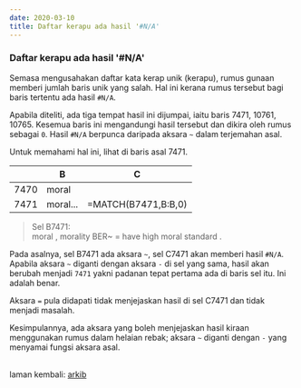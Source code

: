 ```yaml
---
date: 2020-03-10
title: Daftar kerapu ada hasil '#N/A'
---
```


### Daftar kerapu ada hasil '#N/A'

Semasa mengusahakan daftar kata kerap unik (kerapu), rumus
gunaan memberi jumlah baris unik yang salah. Hal ini kerana
rumus tersebut bagi baris tertentu ada hasil `#N/A`.

Apabila diteliti, ada tiga tempat hasil ini dijumpai, iaitu
baris 7471, 10761, 10765. Kesemua baris ini mengandungi
hasil tersebut dan dikira oleh rumus sebagai `0`. Hasil
`#N/A` berpunca daripada aksara `~` dalam terjemahan asal.

Untuk memahami hal ini, lihat di baris asal 7471.

|      | B        | C                   |
| ---- | -------- | ------------------- |
| 7470 | moral    |                     |
| 7471 | moral... | =MATCH(B7471,B:B,0) |

> Sel B7471:  
> moral , morality BER~ = have high moral standard .  

Pada asalnya, sel B7471 ada aksara `~`, sel C7471 akan
memberi hasil `#N/A`. Apabila aksara `~` diganti dengan
aksara `-` di sel yang sama, hasil akan berubah menjadi
`7471` yakni padanan tepat pertama ada di baris sel itu.
Ini adalah benar.

Aksara `=` pula didapati tidak menjejaskan hasil di sel
C7471 dan tidak menjadi masalah.

Kesimpulannya, ada aksara yang boleh menjejaskan hasil
kiraan menggunakan rumus dalam helaian rebak; aksara `~`
diganti dengan `-` yang menyamai fungsi aksara asal.

&nbsp;  
laman kembali: [arkib][0]

  [0]: ../index.md
